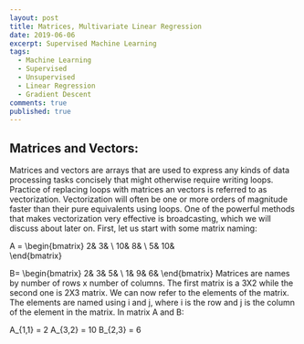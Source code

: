 ```yaml
---
layout: post
title: Matrices, Multivariate Linear Regression
date: 2019-06-06
excerpt: Supervised Machine Learning
tags:
  - Machine Learning
  - Supervised
  - Unsupervised
  - Linear Regression
  - Gradient Descent
comments: true
published: true
---
```


## Matrices and Vectors:
Matrices and vectors are arrays that are used to express any kinds of data processing tasks concisely that might otherwise require writing loops. Practice of replacing loops with matrices an vectors is referred to as vectorization. Vectorization will often be one or more orders of magnitude faster than their pure equivalents using loops. One of the powerful methods that makes vectorization very effective is broadcasting, which we will discuss about later on. First, let us start with some matrix naming:

A = \begin{bmatrix}
 2&  3&  \\ 
 10&  8&  \\ 
 5&  10&   
\end{bmatrix}

B= \begin{bmatrix}
 2&  3&  5& \\ 
 1&  9&  6& 
\end{bmatrix}
Matrices are names by number of rows x number of columns. The first matrix is a 3X2 while the second one is 2X3 matrix. We can now refer to the elements of the matrix. The elements are named using i and j, where i is the row and j is the column of the element in the matrix. In matrix A and B:

A_{1,1} = 2
A_{3,2} = 10
B_{2,3} = 6
